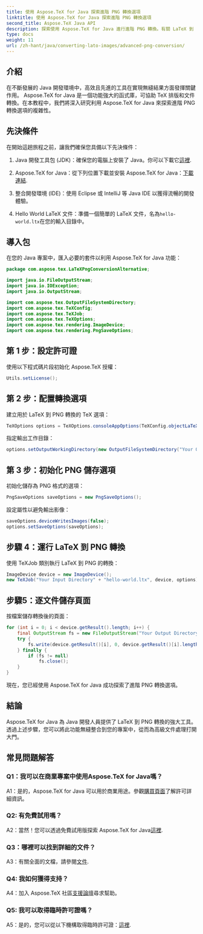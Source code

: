 ```yaml
---
title: 使用 Aspose.TeX for Java 探索進階 PNG 轉換選項
linktitle: 使用 Aspose.TeX for Java 探索進階 PNG 轉換選項
second_title: Aspose.TeX Java API
description: 探索使用 Aspose.TeX for Java 進行進階 PNG 轉換。有關 LaTeX 到 PNG 轉換的綜合教學。
type: docs
weight: 11
url: /zh-hant/java/converting-lato-images/advanced-png-conversion/
---
```

## 介紹

在不斷發展的 Java 開發環境中，高效且先進的工具在實現無縫結果方面發揮關鍵作用。 Aspose.TeX for Java 是一個功能強大的函式庫，可協助 TeX 排版和文件轉換。在本教程中，我們將深入研究利用 Aspose.TeX for Java 來探索進階 PNG 轉換選項的複雜性。

## 先決條件

在開始這趟旅程之前，讓我們確保您具備以下先決條件：

1.  Java 開發工具包 (JDK)：確保您的電腦上安裝了 Java。你可以下載它[這裡](https://www.oracle.com/java/technologies/javase-downloads.html).

2. Aspose.TeX for Java：從下列位置下載並安裝 Aspose.TeX for Java：[下載連結](https://releases.aspose.com/tex/java/).

3. 整合開發環境 (IDE)：使用 Eclipse 或 IntelliJ 等 Java IDE 以獲得流暢的開發體驗。

4.  Hello World LaTeX 文件：準備一個簡單的 LaTeX 文件，名為`hello-world.ltx`在您的輸入目錄中。

## 導入包

在您的 Java 專案中，匯入必要的套件以利用 Aspose.TeX for Java 功能：

```java
package com.aspose.tex.LaTeXPngConversionAlternative;

import java.io.FileOutputStream;
import java.io.IOException;
import java.io.OutputStream;

import com.aspose.tex.OutputFileSystemDirectory;
import com.aspose.tex.TeXConfig;
import com.aspose.tex.TeXJob;
import com.aspose.tex.TeXOptions;
import com.aspose.tex.rendering.ImageDevice;
import com.aspose.tex.rendering.PngSaveOptions;
```

## 第 1 步：設定許可證

使用以下程式碼片段初始化 Aspose.TeX 授權：

```java
Utils.setLicense();
```

## 第 2 步：配置轉換選項

建立用於 LaTeX 到 PNG 轉換的 TeX 選項：

```java
TeXOptions options = TeXOptions.consoleAppOptions(TeXConfig.objectLaTeX());
```

指定輸出工作目錄：

```java
options.setOutputWorkingDirectory(new OutputFileSystemDirectory("Your Output Directory"));
```

## 第 3 步：初始化 PNG 儲存選項

初始化儲存為 PNG 格式的選項：

```java
PngSaveOptions saveOptions = new PngSaveOptions();
```

設定屬性以避免輸出影像：

```java
saveOptions.deviceWritesImages(false);
options.setSaveOptions(saveOptions);
```

## 步驟 4：運行 LaTeX 到 PNG 轉換

使用 TeXJob 類別執行 LaTeX 到 PNG 的轉換：

```java
ImageDevice device = new ImageDevice();
new TeXJob("Your Input Directory" + "hello-world.ltx", device, options).run();
```

## 步驟5：逐文件儲存頁面

按檔案儲存轉換後的頁面：

```java
for (int i = 0; i < device.getResult().length; i++) {
    final OutputStream fs = new FileOutputStream("Your Output Directory" + "page-" + (i + 1) + ".png");
    try {
        fs.write(device.getResult()[i], 0, device.getResult()[i].length);
    } finally {
        if (fs != null)
            fs.close();
    }
}
```

現在，您已經使用 Aspose.TeX for Java 成功探索了進階 PNG 轉換選項。

## 結論

Aspose.TeX for Java 為 Java 開發人員提供了 LaTeX 到 PNG 轉換的強大工具。透過上述步驟，您可以將此功能無縫整合到您的專案中，從而為高級文件處理打開大門。

## 常見問題解答

### Q1：我可以在商業專案中使用Aspose.TeX for Java嗎？

 A1：是的，Aspose.TeX for Java 可以用於商業用途。參觀[購買頁面](https://purchase.aspose.com/buy)了解許可詳細資訊。

### Q2: 有免費試用嗎？

 A2：當然！您可以透過免費試用版探索 Aspose.TeX for Java[這裡](https://releases.aspose.com/).

### Q3：哪裡可以找到詳細的文件？

 A3：有關全面的文檔，請參閱[文件](https://reference.aspose.com/tex/java/).

### Q4: 我如何獲得支持？

 A4：加入 Aspose.TeX 社區[支援論壇](https://forum.aspose.com/c/tex/47)尋求幫助。

### Q5: 我可以取得臨時許可證嗎？

 A5：是的，您可以從以下機構取得臨時許可證：[這裡](https://purchase.aspose.com/temporary-license/).